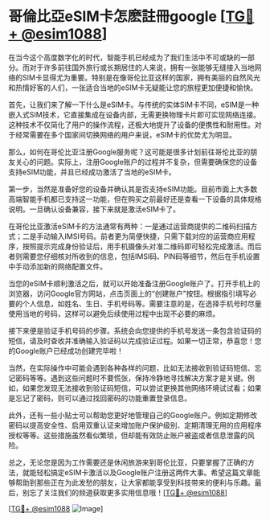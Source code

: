 # 哥倫比亞eSIM卡怎麽註冊google [[TG💪+ @esim1088](https://t.me/s/esim1088)]

在当今这个高度数字化的时代，智能手机已经成为了我们生活中不可或缺的一部分。而对于许多前往国外旅行或长期居住的人来说，拥有一张能够无缝接入当地网络的SIM卡显得尤为重要。特别是在像哥伦比亚这样的国家，拥有美丽的自然风光和热情好客的人们，一张适合当地的eSIM卡无疑能让您的旅程更加便捷和愉快。

首先，让我们来了解一下什么是eSIM卡。与传统的实体SIM卡不同，eSIM是一种嵌入式SIM技术，它直接集成在设备内部，无需更换物理卡片即可实现网络连接。这种技术不仅简化了用户的操作流程，还极大地提升了设备的便携性和耐用性。对于经常需要在多个国家间切换网络的用户来说，eSIM卡的优势尤为明显。

那么，如何在哥伦比亚注册Google服务呢？这可能是很多计划前往哥伦比亚的朋友关心的问题。实际上，注册Google账户的过程并不复杂，但需要确保您的设备支持eSIM功能，并且已经成功激活了当地的eSIM卡。

第一步，当然是准备好您的设备并确认其是否支持eSIM功能。目前市面上大多数高端智能手机都已支持这一功能，但在购买之前最好还是查看一下设备的具体规格说明。一旦确认设备兼容，接下来就是激活eSIM卡了。

在哥伦比亚激活eSIM卡的方法通常有两种：一是通过运营商提供的二维码扫描方式；二是手动输入IMSI号码。前者更为简便快捷，只需下载对应的运营商应用程序，按照提示完成身份验证后，用手机摄像头对准二维码即可轻松完成激活。而后者则需要您仔细核对所收到的信息，包括IMSI码、PIN码等细节，然后在手机设置中手动添加新的网络配置文件。

当您的eSIM卡顺利激活之后，就可以开始准备注册Google账户了。打开手机上的浏览器，访问Google官方网站，点击页面上的“创建账户”按钮。根据指引填写必要的个人信息，如姓名、生日、手机号码等。需要注意的是，在选择手机号时尽量使用当地的号码，这样可以避免后续使用过程中出现不必要的麻烦。

接下来便是验证手机号码的步骤。系统会向您提供的手机号发送一条包含验证码的短信，请及时查收并准确输入验证码以完成验证过程。如果一切正常，恭喜您！您的Google账户已经成功创建完毕啦！

当然，在实际操作中可能会遇到各种各样的问题，比如无法接收到验证码短信、忘记密码等等。遇到这些问题时不要慌张，保持冷静地寻找解决方案才是关键。例如，如果您发现无法接收到验证码短信，可以尝试更换其他网络环境试试看；如果是忘记了密码，则可以通过找回密码的功能重置登录信息。

此外，还有一些小贴士可以帮助您更好地管理自己的Google账户。例如定期修改密码以提高安全性、启用双重认证来增加账户保护级别、定期清理无用的应用程序授权等等。这些措施虽然看似繁琐，但却能有效防止账户被盗或者信息泄露的风险。

总之，无论您是因为工作需要还是休闲旅游来到哥伦比亚，只要掌握了正确的方法，就能轻松搞定eSIM卡激活以及Google账户注册这两件大事。希望这篇文章能够帮助到那些正在为此发愁的朋友，让大家都能享受到科技带来的便利与乐趣。最后，别忘了关注我们的频道获取更多实用信息哦！[[TG💪+ @esim1088](https://t.me/s/esim1088)]

[[TG💪+ @esim1088](https://t.me/s/esim1088) ![Image](https://i.postimg.cc/4NQfJmqS/Snipaste-2025-05-13-00-14-12.png)]